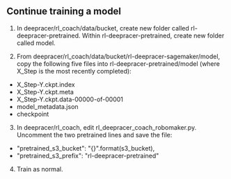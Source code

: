 
## Continue training a model

1. In deepracer/rl_coach/data/bucket, create new folder called rl-deepracer-pretrained. Within rl-deepracer-pretrained, create new folder called model.

2. From deepracer/rl_coach/data/bucket/rl-deepracer-sagemaker/model, copy the following five files into rl-deepracer-pretrained/model (where X_Step is the most recently completed):

  - X_Step-Y.ckpt.index
  - X_Step-Y.ckpt.meta
  - X_Step-Y.ckpt.data-00000-of-00001
  - model_metadata.json
  - checkpoint

3. In deepracer/rl_coach, edit rl_deepracer_coach_robomaker.py. Uncomment the two pretrained lines and save the file:
  - "pretrained_s3_bucket": "{}".format(s3_bucket),
  - "pretrained_s3_prefix": "rl-deepracer-pretrained"

4. Train as normal.
